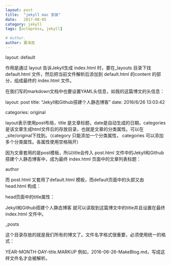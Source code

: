 ```yaml
---
layout: post
title:  "jekyll mac 安装"
date:   2017-08-05
category: jekyll
tags: [octopress, jekyll]

# Author.
author: 夏泽民
---
```


layout: default

作用是通过 layout 告诉Jekyll生成 index.html 时，要在_layouts 目录下找 default.html 文件，然后把当前文件解析后添加到 default.html 的content 的部分，组成最终的 index.html 文件。

在我们写的markdown文档中也要设置YAML头信息，如我的这篇博文的头信息：

layout: post 
title: “Jekyll和Github搭建个人静态博客” 
date: 2016/6/26 13:03:42

categories: original

layout表示使用post布局，title 是文章标题，date是自动生成的日期，categories 是该文章生成html文件后的存放目录，也就是文章的分类属性。可以在_site/original下找到。（category 只能添加一个分类属性， categories 可以添加多个分类属性。各属性使用空格隔开）

因为文章套用的是post模板，所以title会传入 post.html 文件中的Jekyll和Github搭建个人静态博客中，成为最终 index.html 页面中的文章列表标题：

author

而 post.html 又套用了default.html 模板，而default页面中的头部又由 head.html 构成：


head页面中的title属性：

Jekyll和Github搭建个人静态博客 
就可以读取到这篇博文中的title并且设置在最终 index.html 文件中。

_posts

这个目录存放的就是我们所有的博文了。文件名字格式很重要，必须使用统一的格式：

YEAR-MONTH-DAY-title.MARKUP 
例如，2016-06-26-MakeBlog.md，写成这样文件名才会被解析。

